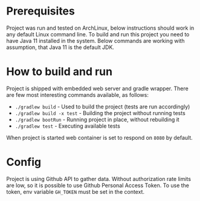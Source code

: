 # Prerequisites

Project was run and tested on ArchLinux, below instructions should work in any default Linux command line.
To build and run this project you need to have Java 11 installed in the system. Below commands are working with assumption, that Java 11 is the default JDK.

# How to build and run

Project is shipped with embedded web server and gradle wrapper. There are few most interesting commands available, as follows:

  * `./gradlew build` - Used to build the project (tests are run accordingly)
  * `./gradlew build -x test` - Building the project without running tests
  * `./gradlew bootRun` - Running project in place, without rebuilding it
  * `./gradlew test` - Executing available tests

When project is started web container is set to respond on `8080` by default. 

# Config

Project is using Github API to gather data. Without authorization rate limits are low, so it is possible to use Github Personal Access Token.
To use the token, env variable `GH_TOKEN` must be set in the context.
